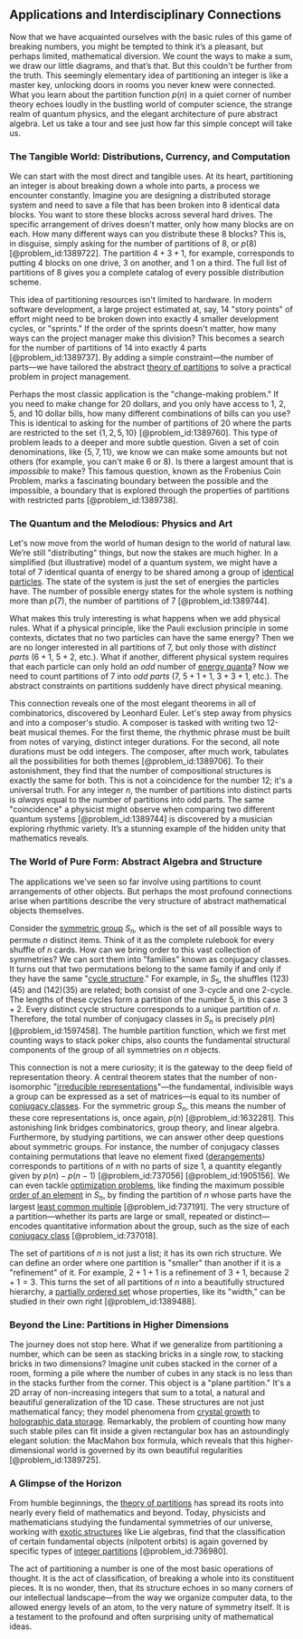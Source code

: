 ## Applications and Interdisciplinary Connections

Now that we have acquainted ourselves with the basic rules of this game of breaking numbers, you might be tempted to think it’s a pleasant, but perhaps limited, mathematical diversion. We count the ways to make a sum, we draw our little diagrams, and that’s that. But this couldn't be further from the truth. This seemingly elementary idea of partitioning an integer is like a master key, unlocking doors in rooms you never knew were connected. What you learn about the partition function $p(n)$ in a quiet corner of number theory echoes loudly in the bustling world of computer science, the strange realm of quantum physics, and the elegant architecture of pure abstract algebra. Let us take a tour and see just how far this simple concept will take us.

### The Tangible World: Distributions, Currency, and Computation

We can start with the most direct and tangible uses. At its heart, partitioning an integer is about breaking down a whole into parts, a process we encounter constantly. Imagine you are designing a distributed storage system and need to save a file that has been broken into 8 identical data blocks. You want to store these blocks across several hard drives. The specific arrangement of drives doesn't matter, only how many blocks are on each. How many different ways can you distribute these 8 blocks? This is, in disguise, simply asking for the number of partitions of 8, or $p(8)$ [@problem_id:1389722]. The partition $4+3+1$, for example, corresponds to putting 4 blocks on one drive, 3 on another, and 1 on a third. The full list of partitions of 8 gives you a complete catalog of every possible distribution scheme.

This idea of partitioning resources isn't limited to hardware. In modern software development, a large project estimated at, say, 14 "story points" of effort might need to be broken down into exactly 4 smaller development cycles, or "sprints." If the order of the sprints doesn't matter, how many ways can the project manager make this division? This becomes a search for the number of partitions of 14 into exactly 4 parts [@problem_id:1389737]. By adding a simple constraint—the number of parts—we have tailored the abstract [theory of partitions](@article_id:636470) to solve a practical problem in project management.

Perhaps the most classic application is the "change-making problem." If you need to make change for 20 dollars, and you only have access to 1, 2, 5, and 10 dollar bills, how many different combinations of bills can you use? This is identical to asking for the number of partitions of 20 where the parts are restricted to the set $\{1, 2, 5, 10\}$ [@problem_id:1389760]. This type of problem leads to a deeper and more subtle question. Given a set of coin denominations, like $\{5, 7, 11\}$, we know we can make some amounts but not others (for example, you can't make 6 or 8). Is there a largest amount that is *impossible* to make? This famous question, known as the Frobenius Coin Problem, marks a fascinating boundary between the possible and the impossible, a boundary that is explored through the properties of partitions with restricted parts [@problem_id:1389738].

### The Quantum and the Melodious: Physics and Art

Let's now move from the world of human design to the world of natural law. We’re still "distributing" things, but now the stakes are much higher. In a simplified (but illustrative) model of a quantum system, we might have a total of 7 identical quanta of energy to be shared among a group of [identical particles](@article_id:152700). The state of the system is just the set of energies the particles have. The number of possible energy states for the whole system is nothing more than $p(7)$, the number of partitions of 7 [@problem_id:1389744].

What makes this truly interesting is what happens when we add physical rules. What if a physical principle, like the Pauli exclusion principle in some contexts, dictates that no two particles can have the same energy? Then we are no longer interested in all partitions of 7, but only those with *distinct parts* ($6+1$, $5+2$, etc.). What if another, different physical system requires that each particle can only hold an *odd* number of [energy quanta](@article_id:145042)? Now we need to count partitions of 7 into *odd parts* ($7$, $5+1+1$, $3+3+1$, etc.). The abstract constraints on partitions suddenly have direct physical meaning.

This connection reveals one of the most elegant theorems in all of combinatorics, discovered by Leonhard Euler. Let's step away from physics and into a composer's studio. A composer is tasked with writing two 12-beat musical themes. For the first theme, the rhythmic phrase must be built from notes of varying, distinct integer durations. For the second, all note durations must be odd integers. The composer, after much work, tabulates all the possibilities for both themes [@problem_id:1389706]. To their astonishment, they find that the number of compositional structures is exactly the same for both. This is not a coincidence for the number 12; it's a universal truth. For any integer $n$, the number of partitions into distinct parts is *always* equal to the number of partitions into odd parts. The same "coincidence" a physicist might observe when comparing two different quantum systems [@problem_id:1389744] is discovered by a musician exploring rhythmic variety. It’s a stunning example of the hidden unity that mathematics reveals.

### The World of Pure Form: Abstract Algebra and Structure

The applications we've seen so far involve using partitions to count arrangements of other objects. But perhaps the most profound connections arise when partitions describe the very structure of abstract mathematical objects themselves.

Consider the [symmetric group](@article_id:141761) $S_n$, which is the set of all possible ways to permute $n$ distinct items. Think of it as the complete rulebook for every shuffle of $n$ cards. How can we bring order to this vast collection of symmetries? We can sort them into "families" known as conjugacy classes. It turns out that two permutations belong to the same family if and only if they have the same "[cycle structure](@article_id:146532)." For example, in $S_5$, the shuffles $(1 2 3)(4 5)$ and $(1 4 2)(3 5)$ are related; both consist of one 3-cycle and one 2-cycle. The lengths of these cycles form a partition of the number 5, in this case $3+2$. Every distinct cycle structure corresponds to a unique partition of $n$. Therefore, the total number of conjugacy classes in $S_n$ is precisely $p(n)$ [@problem_id:1597458]. The humble partition function, which we first met counting ways to stack poker chips, also counts the fundamental structural components of the group of all symmetries on $n$ objects.

This connection is not a mere curiosity; it is the gateway to the deep field of representation theory. A central theorem states that the number of non-isomorphic "[irreducible representations](@article_id:137690)"—the fundamental, indivisible ways a group can be expressed as a set of matrices—is equal to its number of [conjugacy classes](@article_id:143422). For the symmetric group $S_n$, this means the number of these core representations is, once again, $p(n)$ [@problem_id:1632281]. This astonishing link bridges combinatorics, group theory, and linear algebra. Furthermore, by studying partitions, we can answer other deep questions about symmetric groups. For instance, the number of conjugacy classes containing permutations that leave no element fixed ([derangements](@article_id:147046)) corresponds to partitions of $n$ with no parts of size 1, a quantity elegantly given by $p(n) - p(n-1)$ [@problem_id:737056] [@problem_id:1905156]. We can even tackle [optimization problems](@article_id:142245), like finding the maximum possible [order of an element](@article_id:144782) in $S_n$, by finding the partition of $n$ whose parts have the largest [least common multiple](@article_id:140448) [@problem_id:737191]. The very structure of a partition—whether its parts are large or small, repeated or distinct—encodes quantitative information about the group, such as the size of each [conjugacy class](@article_id:137776) [@problem_id:737018].

The set of partitions of $n$ is not just a list; it has its own rich structure. We can define an order where one partition is "smaller" than another if it is a "refinement" of it. For example, $2+1+1$ is a refinement of $3+1$, because $2+1=3$. This turns the set of all partitions of $n$ into a beautifully structured hierarchy, a [partially ordered set](@article_id:154508) whose properties, like its "width," can be studied in their own right [@problem_id:1389488].

### Beyond the Line: Partitions in Higher Dimensions

The journey does not stop here. What if we generalize from partitioning a number, which can be seen as stacking bricks in a single row, to stacking bricks in two dimensions? Imagine unit cubes stacked in the corner of a room, forming a pile where the number of cubes in any stack is no less than in the stacks further from the corner. This object is a "plane partition." It's a 2D array of non-increasing integers that sum to a total, a natural and beautiful generalization of the 1D case. These structures are not just mathematical fancy; they model phenomena from [crystal growth](@article_id:136276) to [holographic data storage](@article_id:174805). Remarkably, the problem of counting how many such stable piles can fit inside a given rectangular box has an astoundingly elegant solution: the MacMahon box formula, which reveals that this higher-dimensional world is governed by its own beautiful regularities [@problem_id:1389725].

### A Glimpse of the Horizon

From humble beginnings, the [theory of partitions](@article_id:636470) has spread its roots into nearly every field of mathematics and beyond. Today, physicists and mathematicians studying the fundamental symmetries of our universe, working with [exotic structures](@article_id:260122) like Lie algebras, find that the classification of certain fundamental objects (nilpotent orbits) is again governed by specific types of [integer partitions](@article_id:138808) [@problem_id:736980].

The act of partitioning a number is one of the most basic operations of thought. It is the act of classification, of breaking a whole into its constituent pieces. It is no wonder, then, that its structure echoes in so many corners of our intellectual landscape—from the way we organize computer data, to the allowed energy levels of an atom, to the very nature of symmetry itself. It is a testament to the profound and often surprising unity of mathematical ideas.